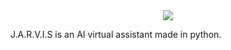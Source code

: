 <center><img src="https://user-images.githubusercontent.com/74598401/135040774-caf95e55-b70e-4b78-9909-94fb91a0ea98.png"></center>

J.A.R.V.I.S is an AI virtual assistant made in python.
